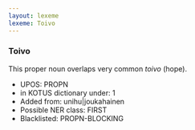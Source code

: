 ```yaml
---
layout: lexeme
lexeme: Toivo
---
```


###  Toivo

This proper noun overlaps  very common *toivo* (hope).
* UPOS:  PROPN
* in KOTUS dictionary under:  1
* Added from:  unihu|joukahainen
* Possible NER class:  FIRST
* Blacklisted:  PROPN-BLOCKING

